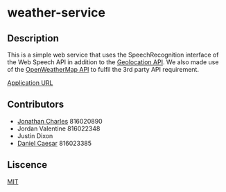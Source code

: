 # weather-service
## Description
This is a simple web service that uses the SpeechRecognition interface of the Web Speech API in addition to the [Geolocation API](https://w3c.github.io/geolocation-api/).
We also made use of the [OpenWeatherMap API](https://openweathermap.org) to fulfil the 3rd party API requirement.

[Application URL](https://danieldcaesar.github.io/weather-service/public/)



## Contributors
* [Jonathan Charles](https://github.com/boydingo) 816020890
* Jordan Valentine 816022348
* Justin Dixon
* [Daniel Caesar](https://github.com/danieldcaesar) 816023385


## Liscence
[MIT](LICENSE)
